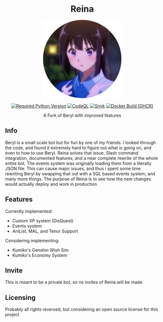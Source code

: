<div align=center>

# Reina

![Reina](./Assets/reina-logo-resized.png)


[![Required Python Version](https://img.shields.io/badge/Python-3.10-blue?logo=python&logoColor=white)](https://github.com/No767/Reina/blob/dev/pyproject.toml) [![CodeQL](https://github.com/No767/Reina/actions/workflows/codeql.yml/badge.svg?branch=dev&event=push)](https://github.com/No767/Reina/actions/workflows/codeql.yml) [![Snyk](https://github.com/No767/Reina/actions/workflows/snyk.yml/badge.svg?branch=dev&event=push)](https://github.com/No767/Reina/actions/workflows/snyk.yml) [![Docker Build (GHCR)](https://github.com/No767/Reina/actions/workflows/docker-build-ghcr.yml/badge.svg?branch=dev)](https://github.com/No767/Reina/actions/workflows/docker-build-ghcr.yml)


A Fork of Beryl with improved features

<div align=left>

## Info

Beryl is a small scale bot but for fun by one of my friends. I looked through the code, and found it extremely hard to figure out what is going on, and even to how to use Beryl. Reina solves that issue. Slash command integration, documented features, and a near complete rewrite of the whole entire bot. The events system was originally loading them from a literally JSON file. This can cause major issues, and thus i spent some time rewriting Beryl by swapping that out with a SQL based events system, and many more things. The purpose of Reina is to see how the new changes would actually deploy and work in production

## Features

Currently implemented:

- Custom XP system (DisQuest)
- Events system
- AniList, MAL, and Tenor Support

Considering implementing:

- Kumiko's Genshin Wish Sim 
- Kumiko's Economy System

## Invite

This is meant to be a private bot, so no invites of Reina will be made

## Licensing

Probably all rights reversed, but considering an open source license for this project